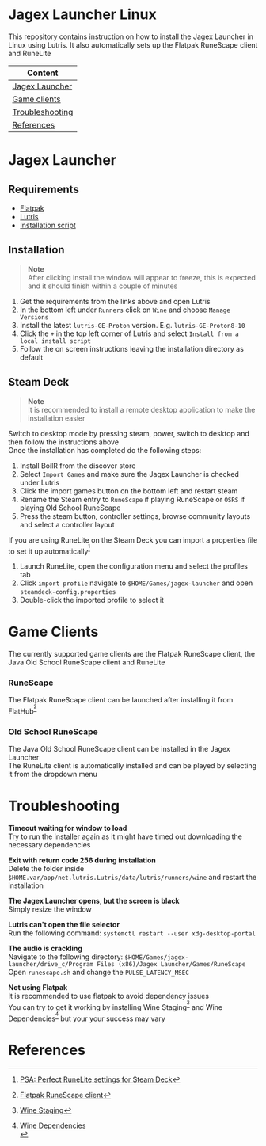 # Jagex Launcher Linux

This repository contains instruction on how to install the Jagex Launcher in Linux using Lutris. It also automatically sets up the Flatpak RuneScape client and RuneLite<br>

|                 Content             |
| ---------------------------------   |
| [Jagex Launcher](#jagex-launcher)   |
| [Game clients](#game-clients)       |
| [Troubleshooting](#troubleshooting) |
| [References](#references)           |

# Jagex Launcher

## Requirements

* [Flatpak](https://www.flatpak.org/setup)<br>
* [Lutris](https://flathub.org/apps/net.lutris.Lutris)<br>
* [Installation script](https://github.com/TormStorm/jagex-launcher-linux/blob/main/resources/jagexlauncher.yml)<br>

## Installation

> **Note**<br>
> After clicking install the window will appear to freeze, this is expected and it should finish within a couple of minutes<br>

1. Get the requirements from the links above and open Lutris<br>
2. In the bottom left under `Runners` click on `Wine` and choose `Manage Versions`<br>
3. Install the latest `lutris-GE-Proton` version. E.g. `lutris-GE-Proton8-10`<br>
4. Click the `+` in the top left corner of Lutris and select `Install from a local install script`<br>
5. Follow the on screen instructions leaving the installation directory as default 

## Steam Deck

> **Note**<br>
> It is recommended to install a remote desktop application to make the installation easier<br>

Switch to desktop mode by pressing steam, power, switch to desktop and then follow the instructions above<br>
Once the installation has completed do the following steps:<br>

1. Install BoilR from the discover store<br>
2. Select `Import Games` and make sure the Jagex Launcher is checked under Lutris<br>
3. Click the import games button on the bottom left and restart steam<br>
4. Rename the Steam entry to `RuneScape` if playing RuneScape or `OSRS` if playing Old School RuneScape<br>
5. Press the steam button, controller settings, browse community layouts and select a controller layout<br>

If you are using RuneLite on the Steam Deck you can import a properties file to set it up automatically<sup title="PSA: Perfect RuneLite settings for Steam Deck">[^1]</sup><br>

1. Launch RuneLite, open the configuration menu and select the profiles tab<br>
2. Click `import profile` navigate to `$HOME/Games/jagex-launcher` and open `steamdeck-config.properties`
3. Double-click the imported profile to select it

# Game Clients

The currently supported game clients are the Flatpak RuneScape client, the Java Old School RuneScape client and RuneLite

### RuneScape

The Flatpak RuneScape client can be launched after installing it from FlatHub<sup title="Flatpak RuneScape client">[^2]</sup><br>

### Old School RuneScape

The Java Old School RuneScape client can be installed in the Jagex Launcher<br>
The RuneLite client is automatically installed and can be played by selecting it from the dropdown menu


# Troubleshooting

**Timeout waiting for window to load**<br>
Try to run the installer again as it might have timed out downloading the necessary dependencies<br>

**Exit with return code 256 during installation**<br>
Delete the folder inside `$HOME.var/app/net.lutris.Lutris/data/lutris/runners/wine` and restart the installation<br>

**The Jagex Launcher opens, but the screen is black**<br>
Simply resize the window<br>

**Lutris can't open the file selector**<br>
Run the following command: `systemctl restart --user xdg-desktop-portal`<br>

**The audio is crackling**<br>
Navigate to the following directory: `$HOME/Games/jagex-launcher/drive_c/Program Files (x86)/Jagex Launcher/Games/RuneScape`
Open `runescape.sh` and change the `PULSE_LATENCY_MSEC`
  
**Not using Flatpak**<br>
It is recommended to use flatpak to avoid dependency issues<br>
You can try to get it working by installing Wine Staging<sup title="Wine Staging">[^3]</sup> and Wine Dependencies<sup title="Wine Dependencies">[^4]</sup> but your your success may vary
  
# References
[^1]: [PSA: Perfect RuneLite settings for Steam Deck](https://www.reddit.com/r/2007scape/comments/yzbuwc/psa_perfect_runelite_settings_for_steam_deck)
[^2]: [Flatpak RuneScape client](https://flathub.org/apps/com.jagex.RuneScape)
[^3]: [Wine Staging](https://wiki.winehq.org/Download)
[^4]: [Wine Dependencies](https://github.com/lutris/docs/blob/master/WineDependencies.md)<br>
